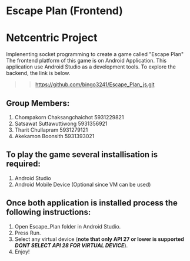 # Escape Plan (Frontend)
# Netcentric Project

Implenenting socket programming to create a game called "Escape Plan"
The frontend platform of this game is on Android Application. This application use Android Studio as a development tools.
To explore the backend, the link is below.
>> https://github.com/bingo3241/Escape_Plan_js.git

## Group Members:
1. Chompakorn Chaksangchaichot 5931229821
2. Satsawat Suttawuttiwong 5931356921
3. Tharit Chullapram 5931279121
4. Akekamon Boonsith 5931393021

## To play the game several installisation is required:
1. Android Studio
2. Android Mobile Device (Optional since VM can be used)

## Once both application is installed process the following instructions:
1. Open Escape_Plan folder in Android Studio.
2. Press Run.
3. Select any virtual device (__note that only API 27 or lower is supported__ **_DONT SELECT API 28 FOR VIRTUAL DEVICE_**).
4. Enjoy!

